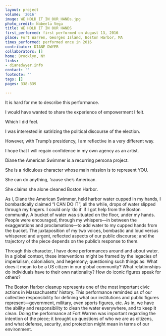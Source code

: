 ```yaml
---
layout: project
volume: '2016'
image: WE_HOLD_IT_IN_OUR_HANDs.jpg
photo_credit: Nabeela Vega
title: WE HOLD IT IN OUR HANDS
first_performed: first performed on August 13, 2016
place: Fort Warren, Georges Island, Boston Harbor, MA
times_performed: performed once in 2016
contributor: DIANE DWYER
collaborators: []
home: Brooklyn, NY
links:
- dianedwyer.info
contact: ''
footnote: ''
tags: []
pages: 338-339

---
```


It is hard for me to describe this performance.

I would have wanted to share the experience of empowerment I felt.

Which I did feel.

I was interested in satirizing the political discourse of the election.

However, with Trump’s presidency, I am reflective in a very different way.

I hope that I will regain confidence in my own agency as an artist.

Diane the American Swimmer is a recurring persona project.

She is a ridiculous character whose main mission is to represent YOU.

She can do anything, ‘cause she’s American.

She claims she alone cleaned Boston Harbor.

As I, Diane the American Swimmer, held harbor water cupped in my hands, I bombastically claimed “I CAN DO IT”; all the while, drops of water slipped through my fingers. I could only ‘do it’ if I got help from the Boston community. A bucket of water was situated on the floor, under my hands. People were encouraged, through my whispers—in between the exaggerations and proclamations—to add water to my cupped hands from the bucket. The juxtaposition of my two voices, bombastic and loud versus whispered and urgent, reflected aspects of our public discourse; and the trajectory of the piece depends on the public’s response to them.

Through this character, I have done performances around and about water. In a global context, these interventions might be framed by the legacies of imperialism, colonialism, and hegemony; questioning such things as: What does it mean to be a US citizen in our global community? What relationships do individuals have to their own nationality? How do iconic figures speak for others?

The Boston Harbor cleanup represents one of the most important civic actions in Massachusetts’ history. This performance reminded us of our collective responsibility for defining what our institutions and public figures represent—government, military, even sports figures, etc. As in, we have the ability and responsibility to clean the water everywhere, and to keep it clean. Doing the performance at Fort Warren was important regarding the intention of the piece; it brought up questions of who we are as citizens, and what defense, security, and protection might mean in terms of our environment.
